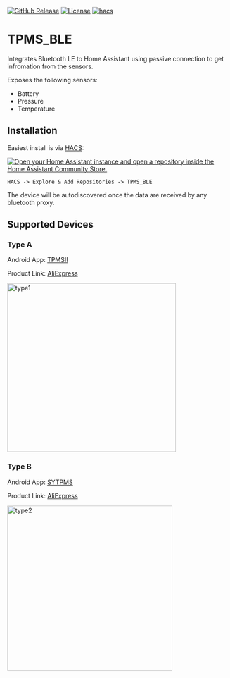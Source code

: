 
[![GitHub Release](https://img.shields.io/github/release/bkbilly/tpms_ble.svg?style=flat-square)](https://github.com/bkbilly/tpms_ble/releases)
[![License](https://img.shields.io/github/license/bkbilly/tpms_ble.svg?style=flat-square)](LICENSE)
[![hacs](https://img.shields.io/badge/HACS-default-orange.svg?style=flat-square)](https://hacs.xyz)


# TPMS_BLE
Integrates Bluetooth LE to Home Assistant using passive connection to get infromation from the sensors.

Exposes the following sensors:
 - Battery
 - Pressure
 - Temperature

## Installation

Easiest install is via [HACS](https://hacs.xyz/):

[![Open your Home Assistant instance and open a repository inside the Home Assistant Community Store.](https://my.home-assistant.io/badges/hacs_repository.svg)](https://my.home-assistant.io/redirect/hacs_repository/?owner=bkbilly&repository=tpms_ble&category=integration)

`HACS -> Explore & Add Repositories -> TPMS_BLE`

The device will be autodiscovered once the data are received by any bluetooth proxy.

## Supported Devices
### Type A
Android App: [TPMSII](https://play.google.com/store/apps/details?id=com.chaoyue.tyed) 

Product Link: [AliExpress](https://www.aliexpress.com/item/1005006129840804.html)

<img width="383" alt="type1" src="https://github.com/user-attachments/assets/0bbb5e22-e3b9-4819-bcd5-a883127a9c12" />

### Type B
Android App: [SYTPMS](https://play.google.com/store/apps/details?id=com.bekubee.sytpms)

Product Link: [AliExpress](https://www.aliexpress.com/item/1005006755884183.html)

<img width="375" alt="type2" src="https://github.com/user-attachments/assets/ba551063-548e-49e4-985b-6ea3a79a86f1" />

